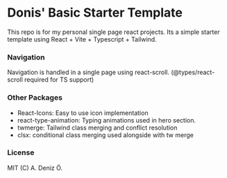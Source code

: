 # Donis' Basic Starter Template

This repo is for my personal single page react projects. Its a simple starter template using React + Vite + Typescript + Tailwind.

### Navigation

Navigation is handled in a single page using react-scroll. (@types/react-scroll required for TS support)

### Other Packages

-   React-Icons: Easy to use icon implementation
-   react-type-animation: Typing animations used in hero section.
-   twmerge: Tailwind class merging and conflict resolution
-   clsx: conditional class merging used alongside with tw merge

### License

MIT (C) A. Deniz Ö.
